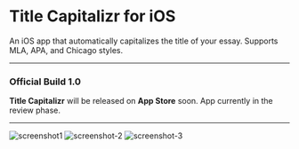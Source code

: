# Title Capitalizr for iOS
An iOS app that automatically capitalizes the title of your essay. Supports MLA, APA, and Chicago styles.

---

### Official Build 1.0

**Title Capitalizr** will be released on **App Store** soon. App currently in the review phase.

---

![screenshot1](https://user-images.githubusercontent.com/35755386/169195435-a5442bab-d120-492e-b4c8-7278fc0f8775.png)
![screenshot-2](https://user-images.githubusercontent.com/35755386/169195438-f278513f-136f-4fa8-ad72-2ecfe6118931.png)
![screenshot-3](https://user-images.githubusercontent.com/35755386/169195441-51e887a6-5e53-47ae-96ac-27718288066b.png)
